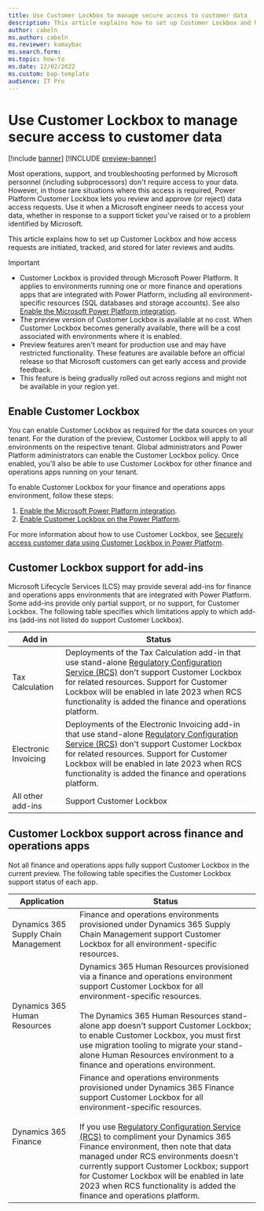 ```yaml
---
title: Use Customer Lockbox to manage secure access to customer data
description: This article explains how to set up Customer Lockbox and how access requests are initiated, tracked, and stored for later reviews and audits.
author: cabeln
ms.author: cabeln
ms.reviewer: kamaybac
ms.search.form:
ms.topic: how-to
ms.date: 12/02/2022
ms.custom: bap-template
audience: IT Pro
---
```


# Use Customer Lockbox to manage secure access to customer data

[!include [banner](../includes/banner.md)]
[!INCLUDE [preview-banner](../includes/preview-banner.md)]

Most operations, support, and troubleshooting performed by Microsoft personnel (including subprocessors) don't require access to your data. However, in those rare situations where this access is required, Power Platform Customer Lockbox lets you review and approve (or reject) data access requests. Use it when a Microsoft engineer needs to access your data, whether in response to a support ticket you've raised or to a problem identified by Microsoft.

This article explains how to set up Customer Lockbox and how access requests are initiated, tracked, and stored for later reviews and audits.

> [!IMPORTANT]
>
> - Customer Lockbox is provided through Microsoft Power Platform. It applies to environments running one or more finance and operations apps that are integrated with Power Platform, including all environment-specific resources (SQL databases and storage accounts). See also [Enable the Microsoft Power Platform integration](../../dev-itpro/power-platform/enable-power-platform-integration.md).
> - The preview version of Customer Lockbox is available at no cost. When Customer Lockbox becomes generally available, there will be a cost associated with environments where it is enabled.
> - Preview features aren't meant for production use and may have restricted functionality. These features are available before an official release so that Microsoft customers can get early access and provide feedback.
> - This feature is being gradually rolled out across regions and might not be available in your region yet.

## Enable Customer Lockbox

You can enable Customer Lockbox as required for the data sources on your tenant. For the duration of the preview, Customer Lockbox will apply to all environments on the respective tenant. Global administrators and Power Platform administrators can enable the Customer Lockbox policy. Once enabled, you'll also be able to use Customer Lockbox for other finance and operations apps running on your tenant.

To enable Customer Lockbox for your finance and operations apps environment, follow these steps:

1. [Enable the Microsoft Power Platform integration](../../dev-itpro/power-platform/enable-power-platform-integration.md).
1. [Enable Customer Lockbox on the Power Platform](/power-platform/admin/about-lockbox).

For more information about how to use Customer Lockbox, see [Securely access customer data using Customer Lockbox in Power Platform](/power-platform/admin/about-lockbox).

## Customer Lockbox support for add-ins

Microsoft Lifecycle Services (LCS) may provide several add-ins for finance and operations apps environments that are integrated with Power Platform. Some add-ins provide only partial support, or no support, for Customer Lockbox. The following table specifies which limitations apply to which add-ins (add-ins not listed do support Customer Lockbox).

| Add in | Status |
|---|---|
| Tax Calculation | Deployments of the Tax Calculation add-in that use stand-alone [Regulatory Configuration Service (RCS)](../../../finance/localizations/rcs-overview.md) don't support Customer Lockbox for related resources. Support for Customer Lockbox will be enabled in late 2023 when RCS functionality is added the finance and operations platform.|
|Electronic Invoicing| Deployments of the Electronic Invoicing add-in that use stand-alone [Regulatory Configuration Service (RCS)](../../../finance/localizations/rcs-overview.md) don't support Customer Lockbox for related resources. Support for Customer Lockbox will be enabled in late 2023 when RCS functionality is added the finance and operations platform.|
| All other add-ins | Support Customer Lockbox |

## Customer Lockbox support across finance and operations apps

Not all finance and operations apps fully support Customer Lockbox in the current preview. The following table specifies the Customer Lockbox support status of each app.

| Application | Status |
|---|---|
| Dynamics 365 Supply Chain Management | Finance and operations environments provisioned under Dynamics 365 Supply Chain Management support Customer Lockbox for all environment-specific resources.|
| Dynamics 365 Human Resources |Dynamics 365 Human Resources provisioned via a finance and operations environment support Customer Lockbox for all environment-specific resources.<br/><br/>The Dynamics 365 Human Resources stand-alone app doesn't support Customer Lockbox; to enable Customer Lockbox, you must first use migration tooling to migrate your stand-alone Human Resources environment to a finance and operations environment.|
| Dynamics 365 Finance | Finance and operations environments provisioned under Dynamics 365 Finance support Customer Lockbox for all environment-specific resources.<br/><br/>If you use [Regulatory Configuration Service (RCS)](../../../finance/localizations/rcs-overview.md) to compliment your Dynamics 365 Finance environment, then note that data managed under RCS environments doesn't currently support Customer Lockbox; support for Customer Lockbox will be enabled in late 2023 when RCS functionality is added the finance and operations platform.|
